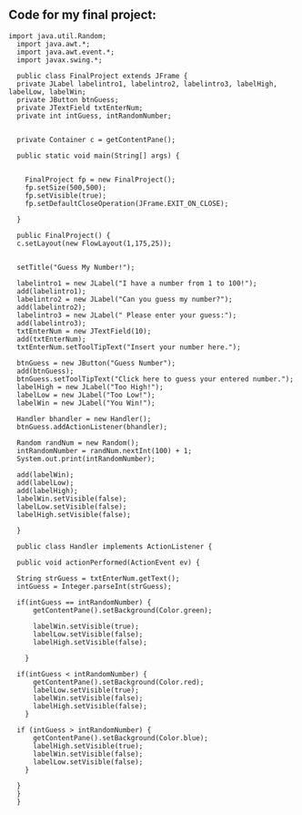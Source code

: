 ## Code for my final project:

    import java.util.Random;
      import java.awt.*;
      import java.awt.event.*;
      import javax.swing.*;

      public class FinalProject extends JFrame {
      private JLabel labelintro1, labelintro2, labelintro3, labelHigh, labelLow, labelWin;
      private JButton btnGuess;
      private JTextField txtEnterNum;
      private int intGuess, intRandomNumber;


      private Container c = getContentPane();

      public static void main(String[] args) {


        FinalProject fp = new FinalProject();
        fp.setSize(500,500);
        fp.setVisible(true);
        fp.setDefaultCloseOperation(JFrame.EXIT_ON_CLOSE);

      }

      public FinalProject() {
      c.setLayout(new FlowLayout(1,175,25));


      setTitle("Guess My Number!");

      labelintro1 = new JLabel("I have a number from 1 to 100!");
      add(labelintro1);
      labelintro2 = new JLabel("Can you guess my number?");
      add(labelintro2);
      labelintro3 = new JLabel(" Please enter your guess:");
      add(labelintro3);
      txtEnterNum = new JTextField(10);
      add(txtEnterNum);
      txtEnterNum.setToolTipText("Insert your number here.");

      btnGuess = new JButton("Guess Number");
      add(btnGuess);
      btnGuess.setToolTipText("Click here to guess your entered number.");
      labelHigh = new JLabel("Too High!");
      labelLow = new JLabel("Too Low!");
      labelWin = new JLabel("You Win!");

      Handler bhandler = new Handler();
      btnGuess.addActionListener(bhandler);

      Random randNum = new Random();
      intRandomNumber = randNum.nextInt(100) + 1;
      System.out.print(intRandomNumber);

      add(labelWin);
      add(labelLow);
      add(labelHigh);
      labelWin.setVisible(false);
      labelLow.setVisible(false);
      labelHigh.setVisible(false);

      }

      public class Handler implements ActionListener {

      public void actionPerformed(ActionEvent ev) {

      String strGuess = txtEnterNum.getText();
      intGuess = Integer.parseInt(strGuess);

      if(intGuess == intRandomNumber) {
          getContentPane().setBackground(Color.green);

          labelWin.setVisible(true);
          labelLow.setVisible(false);
          labelHigh.setVisible(false);

        }

      if(intGuess < intRandomNumber) {
          getContentPane().setBackground(Color.red);
          labelLow.setVisible(true);
          labelWin.setVisible(false);
          labelHigh.setVisible(false);
        }

      if (intGuess > intRandomNumber) {
          getContentPane().setBackground(Color.blue);
          labelHigh.setVisible(true);
          labelWin.setVisible(false);
          labelLow.setVisible(false);
        }

      }
      }
      }

